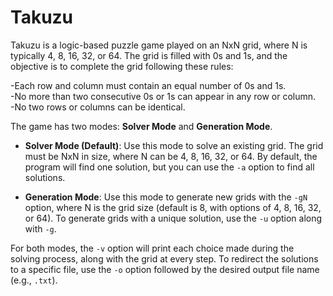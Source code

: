 # Takuzu
Takuzu is a logic-based puzzle game played on an NxN grid, where N is typically 4, 8, 16, 32, or 64. The grid is filled with 0s and 1s, and the objective is to complete the grid following these rules:

-Each row and column must contain an equal number of 0s and 1s.  
-No more than two consecutive 0s or 1s can appear in any row or column.  
-No two rows or columns can be identical.  

The game has two modes: **Solver Mode** and **Generation Mode**.

- **Solver Mode (Default)**: Use this mode to solve an existing grid. The grid must be NxN in size, where N can be 4, 8, 16, 32, or 64. By default, the program will find one solution, but you can use the `-a` option to find all solutions.

- **Generation Mode**: Use this mode to generate new grids with the `-gN` option, where N is the grid size (default is 8, with options of 4, 8, 16, 32, or 64). To generate grids with a unique solution, use the `-u` option along with `-g`.

For both modes, the `-v` option will print each choice made during the solving process, along with the grid at every step. To redirect the solutions to a specific file, use the `-o` option followed by the desired output file name (e.g., `.txt`).
